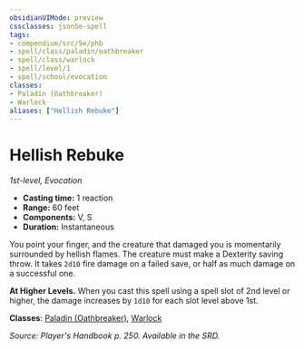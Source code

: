 ```yaml
---
obsidianUIMode: preview
cssclasses: json5e-spell
tags:
- compendium/src/5e/phb
- spell/class/paladin/oathbreaker
- spell/class/warlock
- spell/level/1
- spell/school/evocation
classes:
- Paladin (Oathbreaker)
- Warlock
aliases: ["Hellish Rebuke"]
---
```

# Hellish Rebuke
*1st-level, Evocation*  

- **Casting time:** 1 reaction
- **Range:** 60 feet
- **Components:** V, S
- **Duration:** Instantaneous

You point your finger, and the creature that damaged you is momentarily surrounded by hellish flames. The creature must make a Dexterity saving throw. It takes `2d10` fire damage on a failed save, or half as much damage on a successful one.

**At Higher Levels.** When you cast this spell using a spell slot of 2nd level or higher, the damage increases by `1d10` for each slot level above 1st.

**Classes**: [Paladin (Oathbreaker)](/2-Mechanics/CLI/classes/paladin-oathbreaker.md), [Warlock](/2-Mechanics/CLI/classes/warlock.md)

*Source: Player's Handbook p. 250. Available in the SRD.*